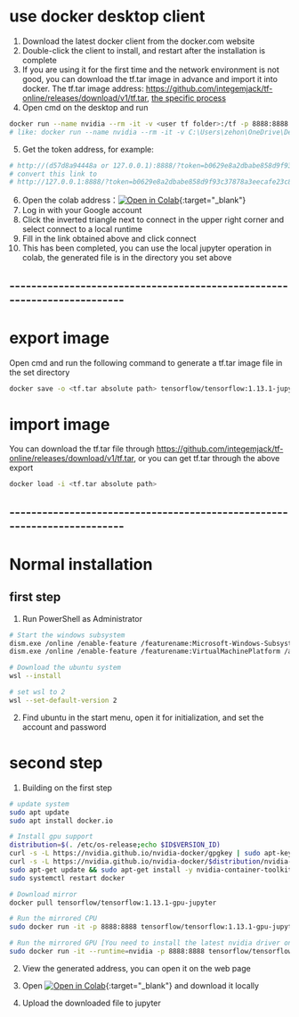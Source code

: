 # use docker desktop client

1. Download the latest docker client from the docker.com website
2. Double-click the client to install, and restart after the installation is complete
3. If you are using it for the first time and the network environment is not good, you can download the tf.tar image in advance and import it into docker. The tf.tar image address: https://github.com/integemjack/tf-online/releases/download/v1/tf.tar, [the specific process](https://github.com/integemjack/tf-online#import-image)
4. Open cmd on the desktop and run

```bash
docker run --name nvidia --rm -it -v <user tf folder>:/tf -p 8888:8888 tensorflow/tensorflow:1.13.1-jupyter
# like: docker run --name nvidia --rm -it -v C:\Users\zehon\OneDrive\Desktop\tf:/tf -p 8888:8888 tensorflow/tensorflow:1.13.1-jupyter
```

5. Get the token address, for example:

```bash
# http://(d57d8a94448a or 127.0.0.1):8888/?token=b0629e8a2dbabe858d9f93c37878a3eecafe23c80d30
# convert this link to
# http://127.0.0.1:8888/?token=b0629e8a2dbabe858d9f93c37878a3eecafe23c80d30
```

6. Open the colab address：[![Open in Colab](https://colab.research.google.com/assets/colab-badge.svg)](https://colab.research.google.com/github/integemjack/tf-online/blob/main/aiy_retrain_classification.ipynb){:target="_blank"}
7. Log in with your Google account
8. Click the inverted triangle next to connect in the upper right corner and select connect to a local runtime
9. Fill in the link obtained above and click connect
10. This has been completed, you can use the local jupyter operation in colab, the generated file is in the directory you set above


## ------------------------------------------------------------------------

# export image

Open cmd and run the following command to generate a tf.tar image file in the set directory

```bash
docker save -o <tf.tar absolute path> tensorflow/tensorflow:1.13.1-jupyter
```

# import image

You can download the tf.tar file through https://github.com/integemjack/tf-online/releases/download/v1/tf.tar, or you can get tf.tar through the above export

```bash
docker load -i <tf.tar absolute path>
```

## ------------------------------------------------------------------------


# Normal installation
## first step

1. Run PowerShell as Administrator

```bash
# Start the windows subsystem
dism.exe /online /enable-feature /featurename:Microsoft-Windows-Subsystem-Linux /all /norestart
dism.exe /online /enable-feature /featurename:VirtualMachinePlatform /all /norestart

# Download the ubuntu system
wsl --install

# set wsl to 2
wsl --set-default-version 2

```

2. Find ubuntu in the start menu, open it for initialization, and set the account and password

# second step

1. Building on the first step

```bash
# update system
sudo apt update
sudo apt install docker.io

# Install gpu support
distribution=$(. /etc/os-release;echo $ID$VERSION_ID)
curl -s -L https://nvidia.github.io/nvidia-docker/gpgkey | sudo apt-key add -
curl -s -L https://nvidia.github.io/nvidia-docker/$distribution/nvidia-docker.list | sudo tee /etc/apt/sources.list.d/nvidia-docker.list
sudo apt-get update && sudo apt-get install -y nvidia-container-toolkit
sudo systemctl restart docker

# Download mirror
docker pull tensorflow/tensorflow:1.13.1-gpu-jupyter

# Run the mirrored CPU
sudo docker run -it -p 8888:8888 tensorflow/tensorflow:1.13.1-gpu-jupyter

# Run the mirrored GPU [You need to install the latest nvidia driver on your computer]
sudo docker run -it --runtime=nvidia -p 8888:8888 tensorflow/tensorflow:1.13.1-gpu-jupyter
```

2. View the generated address, you can open it on the web page

3. Open [![Open in Colab](https://colab.research.google.com/assets/colab-badge.svg)](https://colab.research.google.com/github/integemjack/tf-online/blob/main/aiy_retrain_classification.ipynb){:target="_blank"} and download it locally

4. Upload the downloaded file to jupyter


